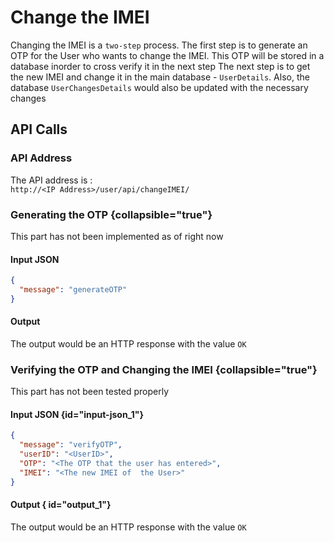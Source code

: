 # Change the IMEI

Changing the IMEI is a `two-step` process.
<procedure>
<step> The first step is to generate an OTP for the User who wants to change the IMEI. This OTP will be stored in a database inorder to cross verify it in the next step</step>
<step> The next step is to get the new IMEI and change it in the main database - `UserDetails`.
Also, the database `UserChangesDetails` would also be updated with the necessary changes</step>
</procedure>

## API Calls

### API Address 

The API address  is : <br>
`http://<IP Address>/user/api/changeIMEI/`

### Generating the OTP {collapsible="true"}

<warning> This part has not been implemented as of right now</warning>

#### Input JSON

```JSON
{
  "message": "generateOTP"
}
```

#### Output

The output would be an HTTP response with the value `OK`

### Verifying the OTP and Changing the IMEI {collapsible="true"}

<warning> This part has not been tested properly</warning>

#### Input JSON {id="input-json_1"}

```JSON
{
  "message": "verifyOTP",
  "userID": "<UserID>",
  "OTP": "<The OTP that the user has entered>",
  "IMEI": "<The new IMEI of  the User>"
}
```

#### Output { id="output_1"}

The output would be an HTTP response with the value `OK`